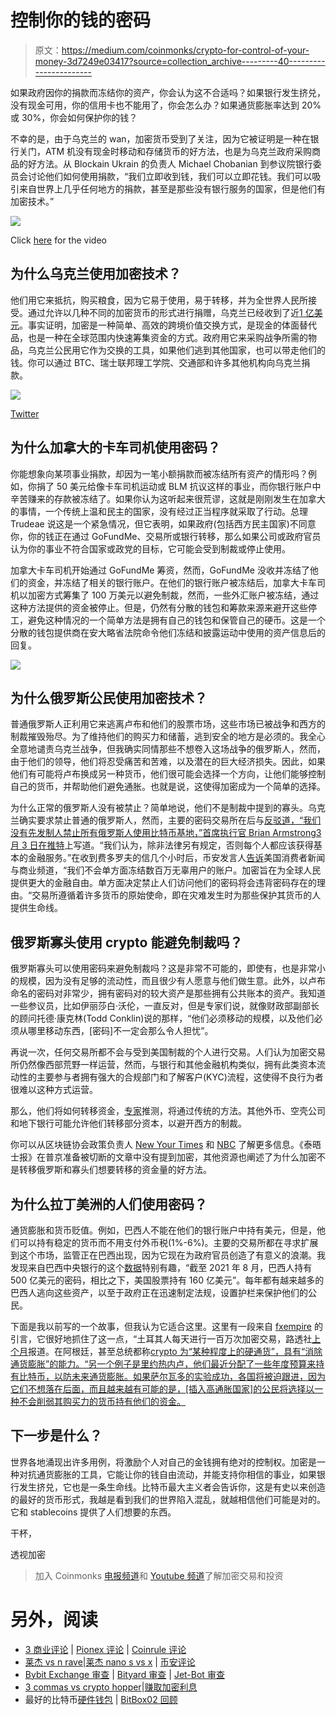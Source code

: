 # 控制你的钱的密码

> 原文：<https://medium.com/coinmonks/crypto-for-control-of-your-money-3d7249e03417?source=collection_archive---------40----------------------->

如果政府因你的捐款而冻结你的资产，你会认为这不合适吗？如果银行发生挤兑，没有现金可用，你的信用卡也不能用了，你会怎么办？如果通货膨胀率达到 20%或 30%，你会如何保护你的钱？

不幸的是，由于乌克兰的 wan，加密货币受到了关注，因为它被证明是一种在银行关门，ATM 机没有现金时移动和存储货币的好方法，也是为乌克兰政府采购商品的好方法。从 Blockain Ukrain 的负责人 Michael Chobanian 到参议院银行委员会讨论他们如何使用捐款，“我们立即收到钱，我们可以立即花钱。我们可以吸引来自世界上几乎任何地方的捐款，甚至是那些没有银行服务的国家，但是他们有加密技术。”

![](img/d03994a908f17db94139fecdfa723edc.png)

Click [here](https://twitter.com/BankingGOP/status/1504820202126589958) for the video

## 为什么乌克兰使用加密技术？

他们用它来抵抗，购买粮食，因为它易于使用，易于转移，并为全世界人民所接受。通过允许以几种不同的加密货币的形式进行捐赠，乌克兰已经收到了近[1 亿美元](https://time.com/6155209/ukraine-crypto/)。事实证明，加密是一种简单、高效的跨境价值交换方式，是现金的体面替代品，也是一种在全球范围内快速筹集资金的方式。政府用它来采购战争所需的物品，乌克兰公民用它作为交换的工具，如果他们逃到其他国家，也可以带走他们的钱。你可以通过 BTC、瑞士联邦理工学院、交通部和许多其他机构向乌克兰捐款。

![](img/c2c9e38f28951b1c3e7c1b1efcaf27d2.png)

[Twitter](https://twitter.com/Ukraine/status/1497594592438497282?ref_src=twsrc%5Etfw%7Ctwcamp%5Etweetembed%7Ctwterm%5E1497601610775769094%7Ctwgr%5E%7Ctwcon%5Es2_&ref_url=https%3A%2F%2Fdecrypt.co%2F93931%2Fcrypto-twitter-millions-donated-russia-ukraine-conflict-dominates-conversation)

## 为什么加拿大的卡车司机使用密码？

你能想象向某项事业捐款，却因为一笔小额捐款而被冻结所有资产的情形吗？例如，你捐了 50 美元给像卡车司机运动或 BLM 抗议这样的事业，而你银行账户中辛苦赚来的存款被冻结了。如果你认为这听起来很荒谬，这就是刚刚发生在加拿大的事情，一个传统上温和民主的国家，没有经过正当程序就采取了行动。总理 Trudeae 说这是一个紧急情况，但它表明，如果政府(包括西方民主国家)不同意你，你的钱正在通过 GoFundMe、交易所或银行转移，那么如果公司或政府官员认为你的事业不符合国家或政党的目标，它可能会受到制裁或停止使用。

加拿大卡车司机开始通过 GoFundMe 筹资，然而，GoFundMe 没收并冻结了他们的资金，并冻结了相关的银行账户。在他们的银行账户被冻结后，加拿大卡车司机以加密方式筹集了 100 万美元以避免制裁，然而，一些外汇账户被冻结，通过这种方法提供的资金被停止。但是，仍然有分散的钱包和筹款来源来避开这些停工，避免这种情况的一个简单方法是拥有自己的钱包和保管自己的硬币。这是一个分散的钱包提供商在安大略省法院命令他们冻结和披露运动中使用的资产信息后的回复。

![](img/f1b0a3bf72797463e7027592516d5658.png)

## 为什么俄罗斯公民使用加密技术？

普通俄罗斯人正利用它来逃离卢布和他们的股票市场，这些市场已被战争和西方的制裁摧毁殆尽。为了维持他们的购买力和储蓄，逃到安全的地方是必须的。我全心全意地谴责乌克兰战争，但我确实同情那些不想卷入这场战争的俄罗斯人，然而，由于他们的领导，他们将忍受痛苦和苦难，以及潜在的巨大经济损失。因此，如果他们有可能将卢布换成另一种货币，他们很可能会选择一个方向，让他们能够控制自己的货币，并帮助他们避免通胀。也就是说，这使得加密成为一个简单的选择。

为什么正常的俄罗斯人没有被禁止？简单地说，他们不是制裁中提到的寡头。乌克兰确实要求禁止普通的俄罗斯人，然而，主要的密码交易所在后与[反驳道，“我们没有先发制人禁止所有俄罗斯人使用比特币基地，”首席执行官 Brian Armstrong](https://www.cnet.com/personal-finance/crypto/amid-ukraine-war-should-ordinary-russians-be-banned-from-trading-crypto/)[3 月 3 日在推特](https://twitter.com/brian_armstrong/status/1499622462903914499)上写道。“我们认为，除非法律另有规定，否则每个人都应该获得基本的金融服务。”在收到费多罗夫的信几个小时后，币安发言人[告诉](https://www.cnbc.com/2022/02/28/binance-will-not-block-russian-accounts-after-ukraine-request.html)美国消费者新闻与商业频道，“我们不会单方面冻结数百万无辜用户的账户。加密旨在为全球人民提供更大的金融自由。单方面决定禁止人们访问他们的密码将会违背密码存在的理由。“交易所遵循着许多货币的原始使命，即在灾难发生时为那些保护其货币的人提供生命线。

## 俄罗斯寡头使用 crypto 能避免制裁吗？

俄罗斯寡头可以使用密码来避免制裁吗？这是非常不可能的，即使有，也是非常小的规模，因为没有足够的流动性，而且很少有人愿意与他们做生意。此外，以卢布命名的密码对非常少，拥有密码对的较大资产是那些拥有公共账本的资产。我知道一些参议员，比如伊丽莎白·沃伦，一直反对，但是专家们说，就像财政部副部长的顾问托德·康克林(Todd Conklin)说的那样，“他们必须移动的规模，以及他们必须从哪里移动东西，[密码]不一定会那么令人担忧”。

再说一次，任何交易所都不会与受到美国制裁的个人进行交易。人们认为加密交易所仍然像西部荒野一样运营，然而，与银行和其他金融机构类似，拥有此类资本流动性的主要参与者拥有强大的合规部门和了解客户(KYC)流程，这使得不良行为者很难以这种方式运营。

那么，他们将如何转移资金，[专家](https://www.nbcnews.com/tech/crypto/bitcoin-putins-economic-savior-s-unlikely-experts-say-rcna17724)推测，将通过传统的方法。其他外币、空壳公司和地下银行可能允许他们转移部分资本，以避开西方的制裁。

你可以从区块链协会政策负责人 [New Your Times](https://www.nytimes.com/2022/02/03/world/europe/putin-sanctions-proofing.html) 和 [NBC](https://www.nbcnews.com/tech/crypto/bitcoin-putins-economic-savior-s-unlikely-experts-say-rcna17724) 了解更多信息。《泰晤士报》在普京准备被切断的文章中没有提到加密，其他资源也阐述了为什么加密不是转移俄罗斯和寡头们想要转移的资金量的好方法。

## 为什么拉丁美洲的人们使用密码？

通货膨胀和货币贬值。例如，巴西人不能在他们的银行账户中持有美元，但是，他们可以持有稳定的货币而不用支付外币税(1%-6%)。主要的交易所都在寻求扩展到这个市场，监管正在巴西出现，因为它现在为政府官员创造了有意义的浪潮。我发现来自巴西中央银行的这个[数据](https://www.coindesk.com/business/2022/01/21/why-brazil-is-the-big-latin-american-bet-for-global-crypto-exchanges/)特别有趣，“截至 2021 年 8 月，巴西人持有 500 亿美元的密码，相比之下，美国股票持有 160 亿美元”。每年都有越来越多的巴西人逃向这些资产，以至于政府正在迅速制定法规，设置护栏来保护他们的公民。

下面是我以前写的一个故事，但我认为它适合这里。这里有一段来自 [fxempire](https://www.fxempire.com/education/article/can-crypto-really-beat-inflation-869570) 的引言，它很好地抓住了这一点，“土耳其人每天进行一百万次加密交易，路透社[上个月](https://www.reuters.com/markets/us/exclusive-turkeys-cryptocurrency-trades-top-1-million-day-amid-lira-woes-2021-12-21/)报道。在阿根廷，甚至总统都称[crypto 为“某种程度上的硬通货”，具有“消除通货膨胀”的能力。“另一个例子是里约热内卢，他们最近分配了一些年度预算来持有比特币，以防未来通货膨胀。如果萨尔瓦多的实验成功，各国将被迫跟进，因为它们不想落在后面，而且越来越有可能的是，[插入高通胀国家]的公民将选择以一种不会削弱其购买力的货币持有他们的资金。](https://www.youtube.com/watch?v=VBlKECPQ3Wo)

## 下一步是什么？

世界各地涌现出许多用例，将激励个人对自己的金钱拥有绝对的控制权。加密是一种对抗通货膨胀的工具，它能让你的钱自由流动，并能支持你相信的事业，如果银行发生挤兑，它也是一条生命线。比特币最大主义者会告诉你，这是有史以来创造的最好的货币形式，我越是看到我们的世界陷入混乱，就越相信他们可能是对的。它和 stablecoins 提供了人们想要的东西。

干杯，

透视加密

> 加入 Coinmonks [电报频道](https://t.me/coincodecap)和 [Youtube 频道](https://www.youtube.com/c/coinmonks/videos)了解加密交易和投资

# 另外，阅读

*   [3 商业评论](/coinmonks/3commas-review-an-excellent-crypto-trading-bot-2020-1313a58bec92) | [Pionex 评论](https://coincodecap.com/pionex-review-exchange-with-crypto-trading-bot) | [Coinrule 评论](/coinmonks/coinrule-review-2021-a-beginner-friendly-crypto-trading-bot-daf0504848ba)
*   [莱杰 vs n rave](/coinmonks/ledger-vs-ngrave-zero-7e40f0c1d694)|[莱杰 nano s vs x](/coinmonks/ledger-nano-s-vs-x-battery-hardware-price-storage-59a6663fe3b0) | [币安评论](/coinmonks/binance-review-ee10d3bf3b6e)
*   [Bybit Exchange 审查](/coinmonks/bybit-exchange-review-dbd570019b71) | [Bityard 审查](https://coincodecap.com/bityard-reivew) | [Jet-Bot 审查](https://coincodecap.com/jet-bot-review)
*   [3 commas vs crypto hopper](/coinmonks/3commas-vs-pionex-vs-cryptohopper-best-crypto-bot-6a98d2baa203)|[赚取加密利息](/coinmonks/earn-crypto-interest-b10b810fdda3)
*   最好的比特币[硬件钱包](/coinmonks/hardware-wallets-dfa1211730c6) | [BitBox02 回顾](/coinmonks/bitbox02-review-your-swiss-bitcoin-hardware-wallet-c36c88fff29)